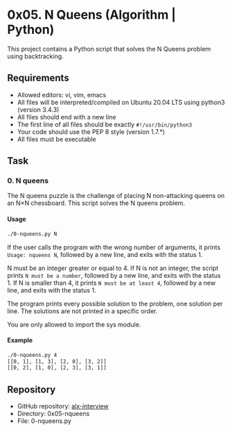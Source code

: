 # 0x05. N Queens (Algorithm | Python)

This project contains a Python script that solves the N Queens problem using backtracking.

## Requirements

- Allowed editors: vi, vim, emacs
- All files will be interpreted/compiled on Ubuntu 20.04 LTS using python3 (version 3.4.3)
- All files should end with a new line
- The first line of all files should be exactly `#!/usr/bin/python3`
- Your code should use the PEP 8 style (version 1.7.*)
- All files must be executable

## Task

### 0. N queens

The N queens puzzle is the challenge of placing N non-attacking queens on an N×N chessboard. This script solves the N queens problem.

#### Usage

```bash
./0-nqueens.py N
```

If the user calls the program with the wrong number of arguments, it prints `Usage: nqueens N`, followed by a new line, and exits with the status 1.

N must be an integer greater or equal to 4. If N is not an integer, the script prints `N must be a number`, followed by a new line, and exits with the status 1. If N is smaller than 4, it prints `N must be at least 4`, followed by a new line, and exits with the status 1.

The program prints every possible solution to the problem, one solution per line. The solutions are not printed in a specific order.

You are only allowed to import the sys module.

#### Example

```bash
./0-nqueens.py 4
[[0, 1], [1, 3], [2, 0], [3, 2]]
[[0, 2], [1, 0], [2, 3], [3, 1]]
```

## Repository

- GitHub repository: [alx-interview]()
- Directory: 0x05-nqueens
- File: 0-nqueens.py
